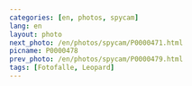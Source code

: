 ```yaml
---
categories: [en, photos, spycam]
lang: en
layout: photo
next_photo: /en/photos/spycam/P0000471.html
picname: P0000478
prev_photo: /en/photos/spycam/P0000479.html
tags: [Fotofalle, Leopard]
---
```

